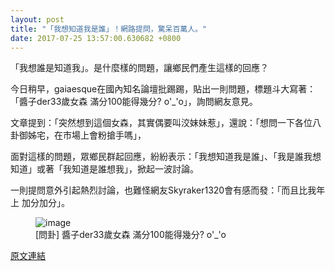 ```yaml
---
layout: post
title: "「我想知道我是誰」！網路提問，驚呆百萬人。"
date: 2017-07-25 13:57:00.630682 +0800
---
```


「我想誰是知道我」。是什麼樣的問題，讓鄉民們產生這樣的回應？

今日稍早，gaiaesque在國內知名論壇批踢踢，貼出一則問題，標題斗大寫著：「醬子der33歲女森 滿分100能得幾分? o'_'o」，詢問網友意見。

文章提到：「突然想到這個女森，其實偶要叫洨妹妹惹」，還說：「想問一下各位八卦御姊宅，在市場上會粉搶手嗎」，

面對這樣的問題，眾鄉民群起回應，紛紛表示：「我想知道我是誰」、「我是誰我想知道」或著「我知道是誰想我」，掀起一波討論。

一則提問意外引起熱烈討論，也難怪網友Skyraker1320會有感而發：「而且比我年上 加分加分」。

<figure>
<img src="https://i.imgur.com/gAXYEZd.jpg" alt="image">
<figcaption>
[問卦] 醬子der33歲女森 滿分100能得幾分? o'_'o
</figcaption>
</figure>

<a href = "https://www.ptt.cc/bbs/Gossiping/M.1500895481.A.7EB.html">原文連結</a>

